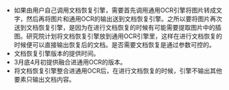- 如果由用户自己调用文档恢复引擎，需要首先调用通用OCR引擎将图片转成文字，然后再将图片和通用OCR的输出送到文档恢复引擎。之所以要将图片再次送到文档恢复引擎，是因为在进行文档恢复的时候有可能需要提取图片中的插图。研究院计划将文档恢复引擎放到通用OCR引擎里，这样在进行文档恢复的时候便可以直接输出恢复后的文档。是否需要文档恢复是通过参数可控的。
- 文档恢复引擎版本的提供时间。
- 3月底4月初提供融合进通用OCR的版本。
- 将文档恢复引擎整合进通用OCR后，在进行文档恢复的时候，引擎不输出其他要素只输出文档内容。